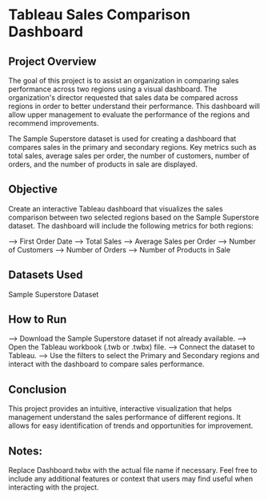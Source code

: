 # Tableau Sales Comparison Dashboard

## Project Overview
The goal of this project is to assist an organization in comparing sales performance across two regions using a visual dashboard. The organization's director requested that sales data be compared across regions in order to better understand their performance. This dashboard will allow upper management to evaluate the performance of the regions and recommend improvements.

The Sample Superstore dataset is used for creating a dashboard that compares sales in the primary and secondary regions. Key metrics such as total sales, average sales per order, the number of customers, number of orders, and the number of products in sale are displayed.

## Objective
Create an interactive Tableau dashboard that visualizes the sales comparison between two selected regions based on the Sample Superstore dataset. The dashboard will include the following metrics for both regions:

 --> First Order Date
 --> Total Sales
 --> Average Sales per Order
 --> Number of Customers
 --> Number of Orders
 --> Number of Products in Sale
 
## Datasets Used
Sample Superstore Dataset


## How to Run
  --> Download the Sample Superstore dataset if not already available.
  --> Open the Tableau workbook (.twb or .twbx) file.
  --> Connect the dataset to Tableau.
  --> Use the filters to select the Primary and Secondary regions and interact with the dashboard to compare sales performance.
  
## Conclusion
This project provides an intuitive, interactive visualization that helps management understand the sales performance of different regions. It allows for easy identification of trends and opportunities for improvement.

## Notes:
Replace Dashboard.twbx with the actual file name if necessary.
Feel free to include any additional features or context that users may find useful when interacting with the project.
